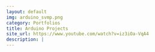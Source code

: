 ```yaml
---
layout: default
img: arduino_svmp.png
category: Portfolios
title: Arduino Projects
site_url: https://www.youtube.com/watch?v=iz3iOa-VqA4
description: |
---
```

